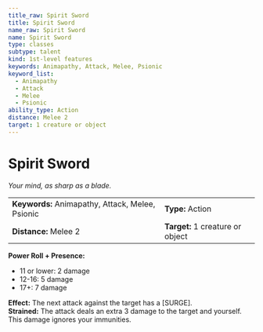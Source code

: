```yaml
---
title_raw: Spirit Sword
title: Spirit Sword
name_raw: Spirit Sword
name: Spirit Sword
type: classes
subtype: talent
kind: 1st-level features
keywords: Animapathy, Attack, Melee, Psionic
keyword_list:
  - Animapathy
  - Attack
  - Melee
  - Psionic
ability_type: Action
distance: Melee 2
target: 1 creature or object
---
```


# Spirit Sword

*Your mind, as sharp as a blade.*

|                                                  |                                  |
| :----------------------------------------------- | :------------------------------- |
| **Keywords:** Animapathy, Attack, Melee, Psionic | **Type:** Action                 |
| **Distance:** Melee 2                            | **Target:** 1 creature or object |

**Power Roll + Presence:**

- 11 or lower: 2 damage
- 12-16: 5 damage
- 17+: 7 damage

**Effect:** The next attack against the target has a \[SURGE\].\
**Strained:** The attack deals an extra 3 damage to the target and yourself. This damage ignores your immunities.

